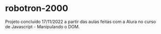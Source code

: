 # robotron-2000

Projeto concluído 17/11/2022 a partir das aulas feitas com a Alura no curso de Javascript - Manipulando o DOM.